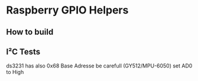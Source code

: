 # Raspberry GPIO Helpers

## How to build

## I²C Tests

ds3231 has also 0x68 Base Adresse be carefull (GY512/MPU-6050)
set AD0 to High
